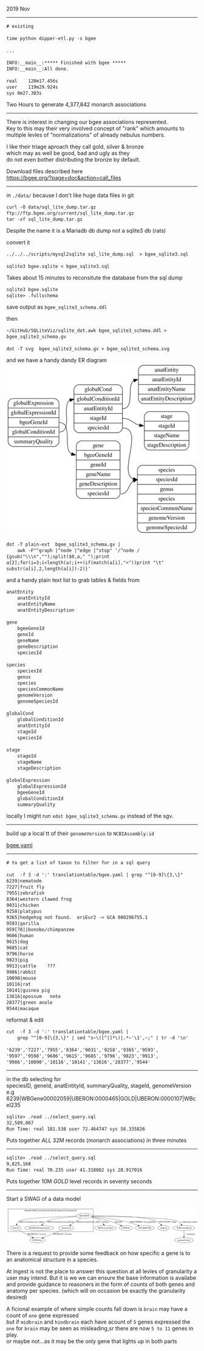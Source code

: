 

2019 Nov

----------------------------------
```
# existing

time python dipper-etl.py -s bgee

...

INFO:__main__:***** Finished with bgee *****
INFO:__main__:All done.

real	120m17.456s
user	119m29.924s
sys	0m27.303s
```

Two Hours to generate 4,377,842 monarch associations

------------------------------------

There is interest in changing our bgee associations represented.  
Key to this may their very involved concept of "rank"
which amounts to multiple levles of "normalizations" of already nebulus numbers.  

I like their triage aproach they call gold, silver & bronze  
which may as well be good, bad and ugly as they  
do not even bother distributing the bronze by default.  


Download files described here  
    https://bgee.org/?page=doc&action=call_files

------------------------------------------------------------
in `./data/` because I don't like huge data files in git   

```
curl -O data/sql_lite_dump.tar.gz ftp://ftp.bgee.org/current/sql_lite_dump.tar.gz
tar -xf sql_lite_dump.tar.gz
```

Despite the name it is a Mariadb db dump not a sqlite3 db (rats)  

convert it  
```
../../../scripts/mysql2sqlite sql_lite_dump.sql  > bgee_sqlite3.sql

sqlite3 bgee.sqlite < bgee_sqlite3.sql
```

Takes about 15 minutes to reconsitute the database from the sql dump

```
sqlite3 bgee.sqlite
sqlite> .fullschema
```
save output as `bgee_sqlite3_schema.ddl`

then  
```
~/GitHub/SQLiteViz/sqlite_dot.awk bgee_sqlite3_schema.ddl > bgee_sqlite3_schema.gv

dot -T svg  bgee_sqlite3_schema.gv > bgee_sqlite3_schema.svg
```
and we have a handy dandy ER diagram  
![ER diagram](./bgee_sqlite3_schema.svg)

```
dot -T plain-ext  bgee_sqlite3_schema.gv |
    awk -F"^graph |^node |^edge |^stop" '/^node / {gsub("\\\n","");split($0,a," ");print a[2];for(i=3;i<length(a);i++)if(match(a[i],"<"))print "\t" substr(a[i],2,length(a[i])-2)}'
```

and a handy plain text list to grab tables & fields from  

```
anatEntity
	anatEntityId
	anatEntityName
	anatEntityDescription

gene
	bgeeGeneId
	geneId
	geneName
	geneDescription
	speciesId

species
	speciesId
	genus
	species
	speciesCommonName
	genomeVersion
    genomeSpeciesId

globalCond
	globalConditionId
	anatEntityId
	stageId
	speciesId

stage
	stageId
	stageName
	stageDescription

globalExpression
	globalExpressionId
	bgeeGeneId
	globalConditionId
	summaryQuality

```

locally I might run `xdot bgee_sqlite3_schema.gv` instead of the sgv.

-------------------------------------------------------------

build up a local tt of their `genomeVersion` to `NCBIAssembly:id`

[bgee.yaml](../../translationtable/bgee.yaml)

-------------------------------------------------------------

```
# to get a list of taxon to filter for in a sql query

cut  -f 3 -d ':' translationtable/bgee.yaml | grep "^[0-9]\{3,\}"
6239|nematode
7227|fruit fly
7955|zebrafish
8364|western clawed frog
9031|chicken
9258|platypus
9365|hedgehog not found.  eriEur2 -> GCA 000296755.1
9593|gorilla
959[78]|bonobo/chimpanzee
9606|human
9615|dog
9685|cat
9796|horse
9823|pig
9913|cattle    ???
9986|rabbit
10090|mouse
10116|rat
10141|guinea pig
13616|opossum   note
28377|green anole
9544|macaque
```

reformat & edit
```
cut  -f 3 -d ':' translationtable/bgee.yaml |
    grep "^[0-9]\{3,\}" | sed "s~\([^|]*\)|.*~'\1',~;" | tr -d '\n'

'6239','7227','7955','8364','9031','9258','9365','9593',
'9597','9598','9606','9615','9685','9796','9823','9913',
'9986','10090','10116','10141','13616','28377','9544'
```

----------------------------------------------

in the db selecting for   
    speciesID, geneId, anatEntityId, summaryQuality, stageId, genomeVersion
e.g
    6239|WBGene00002059|UBERON:0000465|GOLD|UBERON:0000107|WBcel235

```
sqlite> .read ../select_query.sql
32,589,067
Run Time: real 181.538 user 72.464747 sys 58.335826
```
Puts together _ALL_ 32M records (monarch associations) in three minutes

---------------------------------------------------
```
sqlite> .read ../select_query.sql
9,825,168
Run Time: real 70.235 user 41.318082 sys 28.917016
```
Puts together 10M _GOLD_ level records in seventy seconds

---------------------------------------------------------


Start a SWAG of a data model  


![datamodle](bgee_datamodel_swag.svg)


There is a request to provide some feedback on how specific a gene 
is to an anatomical structure in a species.

At ingest is not the place to answer this question at all levles of 
granularity a user may intend. But it is we we can ensure the base information 
is availabe and provide guidance to reasoners in the form of counts of both 
genes and anatomy per species. 
(which will on occasion be exactly the granularity desired)  

A ficional example of where simple counts fall down is 
`brain` may have a count of `one` gene expressed   
but if `midbrain` and `hindbrain` each have acount of `5` genes expressed 
the `one` for `brain` may be seen as misleading,sr there are now `5 to 11`
genes in play.  
or maybe not...as it may be the only gene that lights up in both parts      









